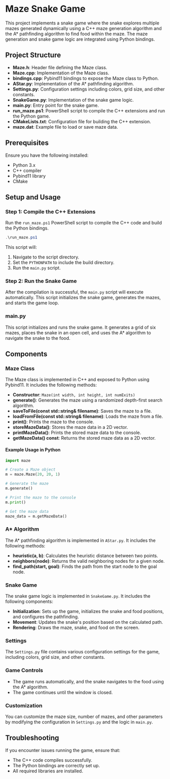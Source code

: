 # Maze Snake Game

This project implements a snake game where the snake explores multiple mazes generated dynamically using a C++ maze generation algorithm and the A* pathfinding algorithm to find food within the maze. The maze generation and snake game logic are integrated using Python bindings.

## Project Structure

- **Maze.h**: Header file defining the Maze class.
- **Maze.cpp**: Implementation of the Maze class.
- **bindings.cpp**: Pybind11 bindings to expose the Maze class to Python.
- **AStar.py**: Implementation of the A* pathfinding algorithm.
- **Settings.py**: Configuration settings including colors, grid size, and other constants.
- **SnakeGame.py**: Implementation of the snake game logic.
- **main.py**: Entry point for the snake game.
- **run_maze.ps1**: PowerShell script to compile the C++ extensions and run the Python game.
- **CMakeLists.txt**: Configuration file for building the C++ extension.
- **maze.dat**: Example file to load or save maze data.

## Prerequisites

Ensure you have the following installed:

- Python 3.x
- C++ compiler
- Pybind11 library
- CMake

## Setup and Usage

### Step 1: Compile the C++ Extensions

Run the `run_maze.ps1` PowerShell script to compile the C++ code and build the Python bindings.

```powershell
.\run_maze.ps1
```

This script will:
1. Navigate to the script directory.
2. Set the `PYTHONPATH` to include the build directory.
3. Run the `main.py` script.

### Step 2: Run the Snake Game

After the compilation is successful, the `main.py` script will execute automatically. This script initializes the snake game, generates the mazes, and starts the game loop.

### main.py

This script initializes and runs the snake game. It generates a grid of six mazes, places the snake in an open cell, and uses the A* algorithm to navigate the snake to the food.

## Components

### Maze Class

The Maze class is implemented in C++ and exposed to Python using Pybind11. It includes the following methods:

- **Constructor**: `Maze(int width, int height, int numExits)`
- **generate()**: Generates the maze using a randomized depth-first search algorithm.
- **saveToFile(const std::string& filename)**: Saves the maze to a file.
- **loadFromFile(const std::string& filename)**: Loads the maze from a file.
- **print()**: Prints the maze to the console.
- **storeMazeData()**: Stores the maze data in a 2D vector.
- **printMazeData()**: Prints the stored maze data to the console.
- **getMazeData() const**: Returns the stored maze data as a 2D vector.

#### Example Usage in Python

```python
import maze

# Create a Maze object
m = maze.Maze(20, 20, 1)

# Generate the maze
m.generate()

# Print the maze to the console
m.print()

# Get the maze data
maze_data = m.getMazeData()
```

### A* Algorithm

The A* pathfinding algorithm is implemented in `AStar.py`. It includes the following methods:

- **heuristic(a, b)**: Calculates the heuristic distance between two points.
- **neighbors(node)**: Returns the valid neighboring nodes for a given node.
- **find_path(start, goal)**: Finds the path from the start node to the goal node.

### Snake Game

The snake game logic is implemented in `SnakeGame.py`. It includes the following components:

- **Initialization**: Sets up the game, initializes the snake and food positions, and configures the pathfinding.
- **Movement**: Updates the snake's position based on the calculated path.
- **Rendering**: Draws the maze, snake, and food on the screen.

### Settings

The `Settings.py` file contains various configuration settings for the game, including colors, grid size, and other constants.

### Game Controls

- The game runs automatically, and the snake navigates to the food using the A* algorithm.
- The game continues until the window is closed.

### Customization

You can customize the maze size, number of mazes, and other parameters by modifying the configuration in `Settings.py` and the logic in `main.py`.

## Troubleshooting

If you encounter issues running the game, ensure that:

- The C++ code compiles successfully.
- The Python bindings are correctly set up.
- All required libraries are installed.
